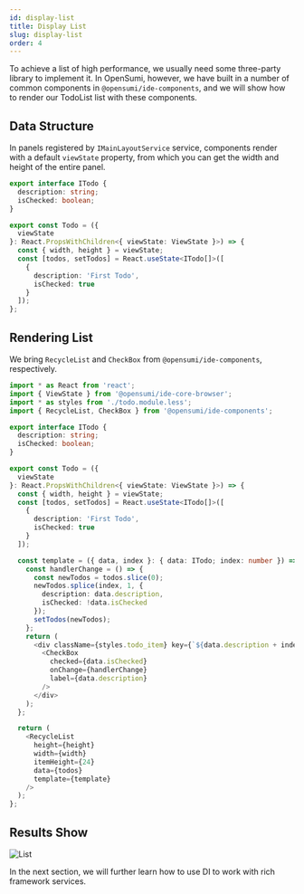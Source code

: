 ```yaml
---
id: display-list
title: Display List
slug: display-list
order: 4
---
```


To achieve a list of high performance, we usually need some three-party library to implement it.  In OpenSumi, however, we have built in a number of common components in `@opensumi/ide-components`, and we will show how to render our TodoList list with these components.

## Data Structure

In panels registered by `IMainLayoutService` service, components render with a default `viewState` property, from which you can get the width and height of the entire panel.  

```ts
export interface ITodo {
  description: string;
  isChecked: boolean;
}

export const Todo = ({
  viewState
}: React.PropsWithChildren<{ viewState: ViewState }>) => {
  const { width, height } = viewState;
  const [todos, setTodos] = React.useState<ITodo[]>([
    {
      description: 'First Todo',
      isChecked: true
    }
  ]);
};
```

## Rendering List

We bring `RecycleList` and `CheckBox`  from `@opensumi/ide-components`, respectively.

```ts
import * as React from 'react';
import { ViewState } from '@opensumi/ide-core-browser';
import * as styles from './todo.module.less';
import { RecycleList, CheckBox } from '@opensumi/ide-components';

export interface ITodo {
  description: string;
  isChecked: boolean;
}

export const Todo = ({
  viewState
}: React.PropsWithChildren<{ viewState: ViewState }>) => {
  const { width, height } = viewState;
  const [todos, setTodos] = React.useState<ITodo[]>([
    {
      description: 'First Todo',
      isChecked: true
    }
  ]);

  const template = ({ data, index }: { data: ITodo; index: number }) => {
    const handlerChange = () => {
      const newTodos = todos.slice(0);
      newTodos.splice(index, 1, {
        description: data.description,
        isChecked: !data.isChecked
      });
      setTodos(newTodos);
    };
    return (
      <div className={styles.todo_item} key={`${data.description + index}`}>
        <CheckBox
          checked={data.isChecked}
          onChange={handlerChange}
          label={data.description}
        />
      </div>
    );
  };

  return (
    <RecycleList
      height={height}
      width={width}
      itemHeight={24}
      data={todos}
      template={template}
    />
  );
};
```

## Results Show

![List](https://img.alicdn.com/imgextra/i2/O1CN011vAfYR1PVVpp1V4WI_!!6000000001846-2-tps-2738-1810.png)

In the next section, we will further learn how to use DI to work with rich framework services.
